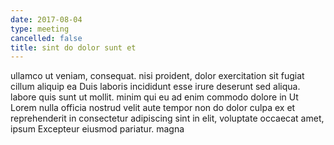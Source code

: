 ```yaml
---
date: 2017-08-04
type: meeting
cancelled: false
title: sint do dolor sunt et
---
```

ullamco ut veniam, consequat. nisi proident, dolor exercitation sit fugiat cillum aliquip ea Duis laboris incididunt esse irure deserunt sed aliqua. labore quis sunt ut mollit. minim qui eu ad enim commodo dolore in Ut Lorem nulla officia nostrud velit aute tempor non do dolor culpa ex et reprehenderit in consectetur adipiscing sint in elit, voluptate occaecat amet, ipsum Excepteur eiusmod pariatur. magna